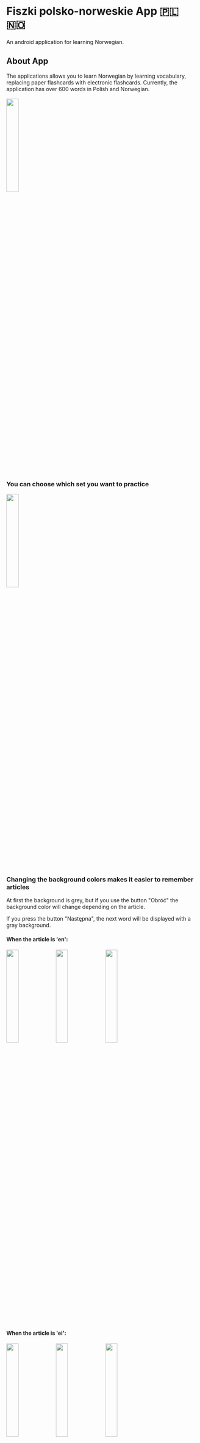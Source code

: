 # Fiszki polsko-norweskie App 🇵🇱 🇳🇴
An android application for learning Norwegian.
<!-- Sekcja glowna -->
## About App
The applications allows you to learn Norwegian by learning vocabulary, replacing paper flashcards with electronic flashcards.
Currently, the application has over 600 words in Polish and Norwegian.<br>
<br>
  <img src="https://github.com/ReFZero/Fiszki-polsko-norweskie-app/assets/82156185/42f5a8d9-c874-4705-933b-cccbf3116e00"  width="25%" height="25%"/>
  <br>
### You can choose which set you want to practice
  <img src="https://github.com/ReFZero/Fiszki-polsko-norweskie-app/assets/82156185/c842dfcf-a233-4076-9351-3b3709f6e974"  width="25%" height="25%"/> 

<!-- Sekcja rodzajnikow -->
<!-- Sekcja en -->
### Changing the background colors makes it easier to remember articles
<p> At first the background is grey, but if you use the button "Obróć" the background color will change depending on the article.</p>
<p> If you press the button "Następna", the next word will be displayed with a gray background.</p>

#### When the article is 'en':
<p float="left">
  <img src="https://github.com/ReFZero/Fiszki-polsko-norweskie-app/assets/82156185/5a0b7283-41e9-4233-b909-53073787b3f1"  width="25%" height="25%"/>
  <img src="https://github.com/ReFZero/Fiszki-polsko-norweskie-app/assets/82156185/1d40b81e-7da5-40d8-88a6-84bb1245e669"  width="25%" height="25%"/> 
  <img src="https://github.com/ReFZero/Fiszki-polsko-norweskie-app/assets/82156185/44c35473-f8b7-4fd3-bddb-587a2ed2ed9e"  width="25%" height="25%"/> 
</p> 
 
<!-- Sekcja ei -->
#### When the article is 'ei':
<p float="left">
  <img src="https://github.com/ReFZero/Fiszki-polsko-norweskie-app/assets/82156185/48550d8e-b483-4688-b9b7-0a030c54c01a"  width="25%" height="25%"/>
  <img src="https://github.com/ReFZero/Fiszki-polsko-norweskie-app/assets/82156185/c2934783-7d61-4434-98e2-3317941eef68"  width="25%" height="25%"/> 
  <img src="https://github.com/ReFZero/Fiszki-polsko-norweskie-app/assets/82156185/fac76da4-0822-403b-8f43-f2f19e8bb753"  width="25%" height="25%"/> 
</p> 

<!-- Sekcja et -->
#### When the article is 'et':
<p float="left">
  <img src="https://github.com/ReFZero/Fiszki-polsko-norweskie-app/assets/82156185/793b9e88-71b8-41a8-a2d2-08b4d610fdaf"  width="25%" height="25%"/>
  <img src="https://github.com/ReFZero/Fiszki-polsko-norweskie-app/assets/82156185/5d9039fb-d397-47ec-b035-1f9d6407cfca"  width="25%" height="25%"/> 
  <img src="https://github.com/ReFZero/Fiszki-polsko-norweskie-app/assets/82156185/41bfeac3-15da-444a-86ff-62183325880c"  width="25%" height="25%"/> 
</p> 
 
<!-- Sekcja en/ei -->
#### When the article is 'en/ei':
<p float="left">
  <img src="https://github.com/ReFZero/Fiszki-polsko-norweskie-app/assets/82156185/50ce8867-a5db-4fc3-9196-6ffe9712f384"  width="25%" height="25%"/>
  <img src="https://github.com/ReFZero/Fiszki-polsko-norweskie-app/assets/82156185/138ac696-f6e1-46cf-9948-976afe4e66a7"  width="25%" height="25%"/> 
  <img src="https://github.com/ReFZero/Fiszki-polsko-norweskie-app/assets/82156185/8f7f6555-579e-4276-89a4-b037e9cca615"  width="25%" height="25%"/> 
</p> 
 
<!-- Sekcja bez rodzajnika -->
#### When the word has no article:
<p float="left">
  <img src="https://github.com/ReFZero/Fiszki-polsko-norweskie-app/assets/82156185/46aebc84-f36e-4f75-ac4e-ecb6d7fd5fe7"  width="25%" height="25%"/>
  <img src="https://github.com/ReFZero/Fiszki-polsko-norweskie-app/assets/82156185/351ac9a3-ae99-4647-a685-658eb777939f"  width="25%" height="25%"/> 
</p> 

### Website
🌐 Website for the application at: <br>
https://refzero.github.io/Fiszki-strona-internetowa/
